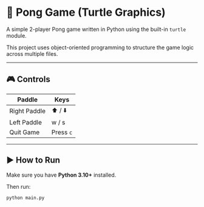 # 🏓 Pong Game (Turtle Graphics)

A simple 2-player Pong game written in Python using the built-in `turtle` module.

This project uses object-oriented programming to structure the game logic across multiple files.

---

## 🎮 Controls

| Paddle       | Keys        |
|--------------|-------------|
| Right Paddle | ⬆️ / ⬇️    |
| Left Paddle  | w / s       |
| Quit Game    | Press `c`   |

---

## ▶️ How to Run

Make sure you have **Python 3.10+** installed.

Then run:

```bash
python main.py
